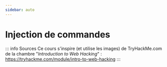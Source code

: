 ```yaml
---
sidebar: auto
---
```

# Injection de commandes 
<Badge type="tip" text="Rédigé le */*/2024" />
<Badge type="danger" text="<---- mettre à jour" />
<Badge type="warning" text="En cours de rédaction" />

::: info Sources
Ce cours s'inspire (et utilise les images) de TryHackMe.com de la chambre "*Introduction to Web Hacking*" :
https://tryhackme.com/module/intro-to-web-hacking
:::